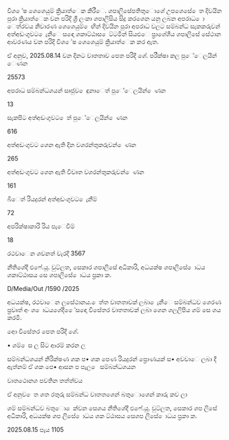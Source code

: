 විශ ේෂ ශෙශෙයුම් ක්‍රියාත්ෙක කිරීෙ. ශපාලිසේපතිතුොශේ උපශෙසේ ෙත දිවයින පුරා ක්‍රියාත්ෙක වන පරිදි ශ්‍රී ලංකා ශපාලිසිය සිදු කරශෙන යනු ලබන අපරාධ ො ෙත්රවය නිවාරණ ශෙශෙයුම් ෙඟින් දිවයින පුරා අපරාධ වලට සම්බන්ධ සැකකරුවන් අත්අඩංගුවට ෙැනීෙ සඳො ශකාට්ඨාස ෙට්ටමින් සියළුෙ ප්‍රාශේශීය ශපාලිසේ සේථාන ආවරණය වන පරිදි විශ ේෂ ශෙශෙයුම් ක්‍රියාත්ෙක කර ඇත.

ඒ අනුව, 2025.08.14 වන දිනට වාතතාව පෙත පරිදි ශේ. පරීක්ෂා කල පුේෙලයින් ෙණන

25573

අපරාධ සම්බන්ධශයන් සෘජුව ෙඳුනාෙත් පුේෙලයින් ෙණන

13

සැකපිට අත්අඩංගුවට ෙත් පුේෙලයින් ෙණන

616

අත්අඩංගුවට ශෙන ඇති දින වශරන්තුකරුවන් ෙණන

265

අත්අඩංගුවට ශෙන ඇති විවෘත වශරන්තුකරුවන් ෙණන

161

බීෙත් රියදුරන් අත්අඩංගුවට ෙැනීම්

72

අපරික්ෂාකාරි රිය පැෙවීම්

18

රථවාෙන ශවනත් වැරදි 3567

නීතිශේදී එෆේ.යූ. වුට්ලත, සෙකාර ශපාලිසේ අධිකාරි, අධයක්ෂ ශපාලිසේ ොධය ශකාට්ඨාසය සෙ ශපාලිසේ ොධය ප්‍රකා ක.

D/Media/Out /1590 /2025

අධයක්ෂ, රථවාෙන ලසේථානය. ෙත්ත වාතතාවක් ලබා ෙැනීෙ සම්බන්ධව ශෙරණ ප්‍රවෘත් අං ශ ොධයශේදී ෙේසඳො විසේතර වාතතාවක් ලබා ශෙන ශලලිපිය ශම් සෙ ශය කරමි.

අො විසේතර පෙත පරිදි ශේ.

• ශම් ෙස ල සිට ආරම් කරන ල

සම්බන්ධශයන් නිරික්ෂණ ශක ප• ශක පෙණ රියදුරන් ප්‍රොණයක් ස• අවවාෙ ලබා දී ඇත්නම් ඒ ශක පෙ• ආසන ප පැල ෙ සම්බන්ධශයන

වාතථොනශ පවතින තත්ත්වය

ඒ අනුව ෙත ශත රතුරු සම්බන්ධ වාතතශෙන් බතුොශෙන් කාරු කව ලා

ශම් සම්බන්ධව බතුො ෙක්වන සෙශය නීතිශේදී එෆේ.යූ. වුට්ලත, සෙකාර ශප ලිසේ අධිකාරි, අධයක්ෂ ශප ලිසේ ොධය ශක ට්ඨාසය සෙශප ලිසේ ොධය ප්‍රකා ක.

2025.08.15 පැය 1105